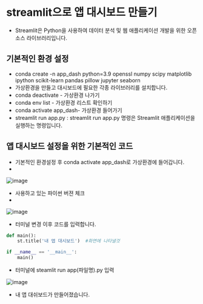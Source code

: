 # streamlit으로 앱 대시보드 만들기
- Streamlit은 Python을 사용하여 데이터 분석 및 웹 애플리케이션 개발을 위한 오픈 소스 라이브러리입니다.
## 기본적인 환경 설정
- conda create -n app_dash python=3.9 openssl numpy scipy matplotlib ipython scikit-learn pandas pillow jupyter seaborn
- 가상환경을 만들고 대시보드에 필요한 각종 라이브러리를 설치합니다.
- conda deactivate - 가상환경 나가기
- conda env list - 가상환경 리스트 확인하기
- conda activate app_dash- 가상환경 들어가기
- streamlit run app.py : streamlit run app.py 명령은 Streamlit 애플리케이션을 실행하는 명령입니다.

## 앱 대시보드 설정을 위한 기본적인 코드
- 기본적인 환경설정 후 conda activate app_dash로 가상환경에 들어갑니다.
- 
![image](https://github.com/ijd1236/streamlit/assets/130967884/e62bff4c-d109-4549-9045-8b241a9b680e)

- 사용하고 있는 파이썬 버젼 체크
- 
![image](https://github.com/ijd1236/streamlit/assets/130967884/eb3925e5-3891-4797-8929-41ab45d62936)

- 터미널 변경 이후 코드를 입력합니다.

```python 
def main():  
    st.title('내 앱 대시보드')  #화면에 나타낼것

if __name__ == '__main__':
    main()
```

- 터미널에 steamlit run app(파일명).py 입력


![image](https://github.com/ijd1236/streamlit/assets/130967884/dbf741f0-2885-4e4c-b0ae-733d849c29d4)

- 내 앱 대쉬보드가 만들어졌습니다.

